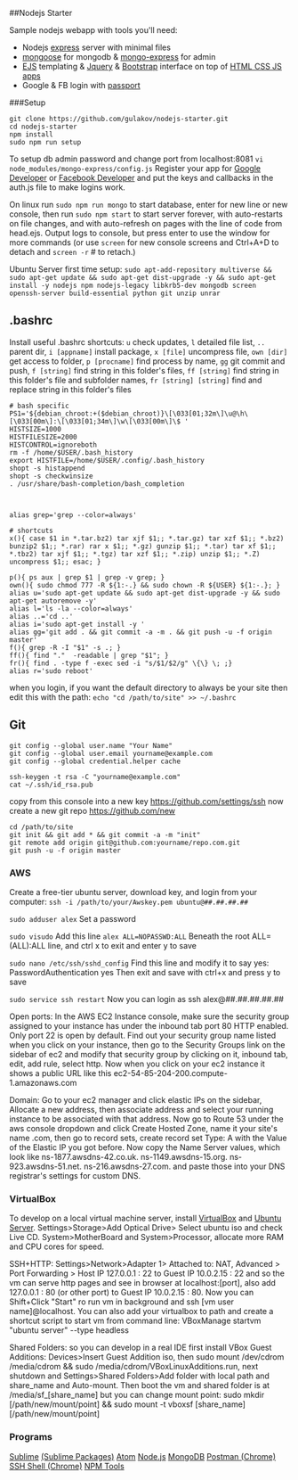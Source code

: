 ##Nodejs Starter

Sample nodejs webapp with tools you'll need:

- Nodejs [express](http://expressjs.com/4x/api.html) server with minimal files 
- [mongoose](http://mongoosejs.com/docs/guide.html) for mongodb & [mongo-express](https://github.com/andzdroid/mongo-express) for admin
- [EJS](https://github.com/mde/ejs) templating & [Jquery](https://learn.jquery.com/using-jquery-core/) & [Bootstrap](http://getbootstrap.com/components/) interface on top of [HTML CSS JS apps](https://developer.mozilla.org/en-US/docs/Web/Tutorials)
- Google & FB login with [passport](http://passportjs.org/docs/overview)


###Setup

```
git clone https://github.com/gulakov/nodejs-starter.git
cd nodejs-starter
npm install
sudo npm run setup
```
To setup db admin password and change port from localhost:8081 ```vi node_modules/mongo-express/config.js```
Register your app for [Google Developer](https://console.developers.google.com/project) or [Facebook Developer](https://developers.facebook.com/) and put the keys and callbacks in the auth.js file to make logins work.

On linux run ```sudo npm run mongo``` to start database, enter for new line or new console, then run ```sudo npm start``` to start server forever, with auto-restarts on file changes, and with auto-refresh on pages with the line of code from head.ejs. Output logs to console, but press enter to use the window for more commands (or use ```screen``` for new console screens and Ctrl+A+D to detach and ```screen -r``` # to retach.) 

Ubuntu Server first time setup: ```sudo apt-add-repository multiverse && sudo apt-get update && sudo apt-get dist-upgrade -y && sudo apt-get install -y nodejs npm nodejs-legacy libkrb5-dev mongodb screen openssh-server build-essential python git unzip unrar```


## .bashrc

Install useful .bashrc shortcuts: 
```u```  check updates, ```l``` detailed file list, ```..``` parent dir, ```i [appname]``` install package, ```x [file]``` uncompress file, ```own [dir]``` get access to folder, ```p [procname]``` find process by name, ```gg``` git commit and push,  ```f [string]``` find string in this folder's files, ```ff [string]``` find string in this folder's file and subfolder names, ```fr [string] [string]``` find and replace string in this folder's files

```
# bash specific
PS1='${debian_chroot:+($debian_chroot)}\[\033[01;32m\]\u@\h\[\033[00m\]:\[\033[01;34m\]\w\[\033[00m\]\$ '
HISTSIZE=1000
HISTFILESIZE=2000
HISTCONTROL=ignoreboth
rm -f /home/$USER/.bash_history
export HISTFILE=/home/$USER/.config/.bash_history
shopt -s histappend
shopt -s checkwinsize
. /usr/share/bash-completion/bash_completion



alias grep='grep --color=always'

# shortcuts
x(){ case $1 in *.tar.bz2) tar xjf $1;; *.tar.gz) tar xzf $1;; *.bz2) bunzip2 $1;; *.rar) rar x $1;; *.gz) gunzip $1;; *.tar) tar xf $1;; *.tbz2) tar xjf $1;; *.tgz) tar xzf $1;; *.zip) unzip $1;; *.Z) uncompress $1;; esac; }

p(){ ps aux | grep $1 | grep -v grep; }
own(){ sudo chmod 777 -R ${1:-.} && sudo chown -R ${USER} ${1:-.}; }
alias u='sudo apt-get update && sudo apt-get dist-upgrade -y && sudo apt-get autoremove -y'
alias l='ls -la --color=always'
alias ..='cd ..'
alias i='sudo apt-get install -y '
alias gg='git add . && git commit -a -m . && git push -u -f origin master'
f(){ grep -R -I "$1" -s .; }
ff(){ find "."  -readable | grep "$1"; }
fr(){ find . -type f -exec sed -i "s/$1/$2/g" \{\} \; ;}
alias r='sudo reboot'
```

when you login, if you want the default directory to always be your site then edit this with the path:
```echo "cd /path/to/site" >> ~/.bashrc```


## Git 

```
git config --global user.name "Your Name"
git config --global user.email yourname@example.com
git config --global credential.helper cache

ssh-keygen -t rsa -C "yourname@example.com"
cat ~/.ssh/id_rsa.pub
```
copy from this console into a new key https://github.com/settings/ssh
now create a new git repo https://github.com/new
```
cd /path/to/site
git init && git add * && git commit -a -m "init"
git remote add origin git@github.com:yourname/repo.com.git
git push -u -f origin master
```


### AWS

Create a free-tier ubuntu server, download key, and login from your computer:
```ssh -i /path/to/your/Awskey.pem ubuntu@##.##.##.##``` 


```sudo adduser alex```
Set a password

```sudo visudo```
Add this line
```alex ALL=NOPASSWD:ALL```
Beneath the root ALL=(ALL):ALL line, and ctrl x to exit and enter y to save

```sudo nano /etc/ssh/sshd_config```
Find this line and modify it to say yes:  PasswordAuthentication yes 
Then exit and save with ctrl+x and press y to save

```sudo service ssh restart```
Now you can login as ssh alex@##.##.##.##.##

Open ports:
In the AWS EC2 Instance console, make sure the security group assigned to your instance has under the inbound tab port 80 HTTP enabled. Only port 22 is open by default. Find out your security group name listed when you click on your instance, then go to the Security Groups link on the sidebar of ec2 and modify that security group by clicking on it, inbound tab, edit, add rule, select http. Now when you click on your ec2 instance it shows a public URL like this ec2-54-85-204-200.compute-1.amazonaws.com


Domain:
Go to your ec2 manager and click elastic IPs on the sidebar, Allocate a new address, then associate address and select your running instance to be associated with that address. Now go to Route 53 under the aws console dropdown and click Create Hosted Zone, name it your site's name .com, then go to record sets, create record set Type: A with the Value of the Elastic IP you got before. Now copy the Name Server values, which look like ns-1877.awsdns-42.co.uk. ns-1149.awsdns-15.org. ns-923.awsdns-51.net. ns-216.awsdns-27.com. and paste those into your DNS registrar's settings for custom DNS.


### VirtualBox 
To develop on a local virtual machine server, install [VirtualBox](https://www.virtualbox.org/wiki/Downloads) and [Ubuntu Server](http://www.ubuntu.com/download/server). Settings>Storage>Add Optical Drive> Select ubuntu iso and check Live CD. System>MotherBoard and System>Processor, allocate more RAM and CPU cores for speed. 

SSH+HTTP: Settings>Network>Adapter 1> Attached to: NAT, Advanced > Port Forwarding > Host IP 127.0.0.1 : 22 to Guest IP 10.0.2.15 : 22 and so the vm can serve http pages and see in browser at localhost:[port], also add  127.0.0.1 : 80 (or other port) to Guest IP 10.0.2.15 : 80. Now you can Shift+Click "Start" ro run vm in background and ssh [vm user name]@localhost. You can also add your virtualbox to path and create a shortcut script to start vm from command line:  VBoxManage startvm "ubuntu server" --type headless

Shared Folders: so you can develop in a real IDE   first install VBox Guest Additions: Devices>Insert Guest Addition iso, then sudo mount /dev/cdrom /media/cdrom && sudo /media/cdrom/VBoxLinuxAdditions.run, next shutdown and Settings>Shared Folders>Add folder with local path and share_name and Auto-mount. Then boot the vm and shared folder is at /media/sf_[share_name] but you can change mount point: sudo mkdir [/path/new/mount/point] && sudo mount -t vboxsf [share_name] [/path/new/mount/point] 


### Programs
[Sublime](http://www.sublimetext.com/3)
[(Sublime Packages)](https://packagecontrol.io/installation)
[Atom](https://atom.io/)
[Node.js](https://nodejs.org/download/)
[MongoDB](https://www.mongodb.org/downloads)
[Postman (Chrome)](https://chrome.google.com/webstore/detail/postman-rest-client/fdmmgilgnpjigdojojpjoooidkmcomcm)
[SSH Shell (Chrome)](https://chrome.google.com/webstore/detail/secure-shell/pnhechapfaindjhompbnflcldabbghjo?utm_source=chrome-app-launcher-info-dialog) [NPM Tools](https://github.com/sindresorhus/awesome-nodejs)

